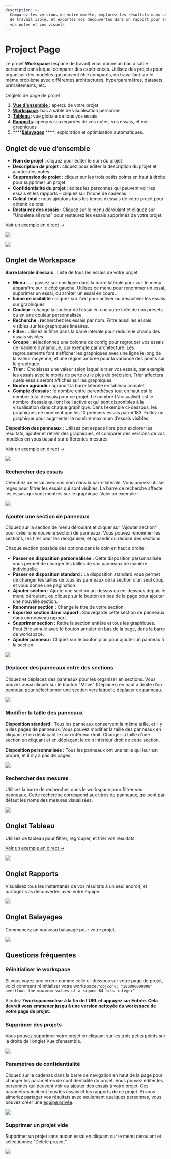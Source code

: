 ```yaml
---
description: >-
  Comparez les versions de votre modèle, explorez les résultats dans un espace
  de travail isolé, et exportez vos découvertes dans un rapport pour sauvegarder
  vos notes et vos visuels
---
```


# Project Page

Le projet **Workspace** \(espace de travail\) vous donne un bac à sable personnel dans lequel comparer des expériences. Utilisez des projets pour organiser des modèles qui peuvent être comparés, en travaillant sur le même problème avec différentes architectures, hyperparamètres, datasets, prétraitements, etc.

Onglets de page de projet :

1. [**Vue d’ensemble** ](https://docs.wandb.ai/app/pages/project-page#overview-tab): aperçu de votre projet
2. [**Workspace**](project-page.md#workspace-tab): bac à sable de visualisation personnel
3. [**Tableau**](https://docs.wandb.ai/app/pages/project-page#table-tab)**:**  vue globale de tous vos essais
4.  [**Rapports**](https://docs.wandb.ai/app/pages/project-page#reports-tab): aperçus sauvegardés de vos notes, vos essais, et vos graphiques
5.  ****[**Balayages**](https://docs.wandb.ai/app/pages/project-page#sweeps-tab) ****: exploration et optimisation automatiques.

##  Onglet de vue d’ensemble

* **Nom de projet** : cliquez pour éditer le nom du projet 
* **Description de projet** : cliquez pour éditer la description du projet et ajouter des notes
* **Suppression de projet** : cliquer sur les trois petits points en haut à droite pour supprimer un projet
* **Confidentialité du projet** : éditez les personnes qui peuvent voir les essais et les rapports – cliquez sur l’icône de cadenas
* **Calcul total** : nous ajoutons tous les temps d’essais de votre projet pour obtenir ce total
* **Restaurez des essais** : Cliquez sur le menu déroulant et cliquez sur "Undelete all runs" pour restaurez les essais supprimés de votre projet.

 [Voir un exemple en direct →](https://app.wandb.ai/example-team/sweep-demo/overview)

![](../../.gitbook/assets/image%20%2829%29%20%281%29%20%281%29.png)

![](../../.gitbook/assets/undelete.png)

## Onglet de Workspace

**Barre latérale d’essais** : Liste de tous les essais de votre projet

*  **Menu …** : passez sur une ligne dans la barre latérale pour voir le menu apparaître sur le côté gauche. Utilisez ce menu pour renommer un essai, supprimer un essai, ou arrêter un essai en cours.
* **Icône de visibilité :** cliquez sur l’œil pour activer ou désactiver les essais sur graphiques
* **Couleur :** change la couleur de l’essai en une autre tirée de nos presets ou en une couleur personnalisée
* **Recherche : r**echerchez les essais par nom. Filtre aussi les essais visibles sur les graphiques linéaires.
* **Filtre** : utilisez le filtre dans la barre latérale pour réduire le champ des essais visibles
* **Groupe : s**électionnez une colonne de config pour regrouper vos essais de manière dynamique, par exemple par architecture. Les regroupements font s’afficher les graphiques avec une ligne le long de la valeur moyenne, et une région ombrée pour la variance des points sur le graphique.
* **Trier :** Choisissez une valeur selon laquelle trier vos essais, par exemple les essais avec le moins de perte ou le plus de précision. Trier affectera quels essais seront affichés sur les graphiques.
* **Bouton agrandir :** agrandit la barre latérale en tableau complet
* **Compte d’essais :** le nombre entre parenthèses tout en haut est le nombre total d’essais pour ce projet. Le nombre \(N visualisé\) est le nombre d’essais qui ont l’œil activé et qui sont disponibles à la visualisation dans chaque graphique. Dans l’exemple ci-dessous, les graphiques ne montrent que les 10 premiers essais parmi 183. Éditez un graphique pour augmenter le nombre maximum d’essais visibles.

**Disposition des panneaux** : Utilisez cet espace libre pour explorer les résultats, ajouter et retirer des graphiques, et comparer des versions de vos modèles en vous basant sur différentes mesures

[Voir un exemple en direct →](https://app.wandb.ai/example-team/sweep-demo)

![](../../.gitbook/assets/image%20%2838%29%20%281%29.png)

###  Rechercher des essais

Cherchez un essai avec son nom dans la barre latérale. Vous pouvez utiliser regex pour filtrer les essais qui sont visibles. La barre de recherche affecte les essais qui sont montrés sur le graphique. Voici un exemple :

![](../../.gitbook/assets/2020-02-21-13.51.26.gif)

### Ajouter une section de panneaux

Cliquez sur la section de menu déroulant et cliquer sur "Ajouter section" pour créer une nouvelle section de panneaux. Vous pouvez renommer les sections, les tirer pour les réorganiser, et agrandir ou réduire des sections.

Chaque section possède des options dans le coin en haut à droite :

*   **Passer en disposition personnalisée :** Cette disposition personnalisée vous permet de changer les tailles de vos panneaux de manière individuelle.
* **Passer en disposition standard :** La disposition standard vous permet de changer les tailles de tous les panneaux de la section d’un seul coup, et vous donne une pagination.
* **Ajouter section :** Ajoute une section au-dessus ou en-dessous depuis le menu déroulant, ou cliquez sur le bouton en bas de la page pour ajouter une nouvelle section.
*  **Renommer section :** Change le titre de votre section.
* **Exportez section dans rapport :** Sauvegarde cette section de panneaux dans un nouveau rapport.
* **Supprimer section :** Retire la section entière et tous les graphiques. Peut être annulé avec le bouton annuler en bas de la page, dans la barre de workspace.
* **Ajouter panneau :** Cliquez sur le bouton plus pour ajouter un panneau à la section.

![](../../.gitbook/assets/add-section.gif)

### Déplacer des panneaux entre des sections

Cliquez et déplacez des panneaux pour les organiser en sections. Vous pouvez aussi cliquer sur le bouton "Move" \(Déplacer\) en haut à droite d’un panneau pour sélectionner une section vers laquelle déplacer ce panneau.

![](../../.gitbook/assets/move-panel.gif)

### Modifier la taille des panneaux

**Disposition standard :** Tous les panneaux conservent la même taille, et il y a des pages de panneaux. Vous pouvez modifier la taille des panneaux en cliquant et en déplaçant le coin inférieur droit. Changer la taille d’une section en cliquant et en déplaçant le coin inférieur droit de cette section.

**Disposition personnalisée :** Tous les panneaux ont une taille qui leur est propre, et il n’y a pas de pages.

![](../../.gitbook/assets/resize-panel.gif)

### Rechercher des mesures

Utilisez la barre de recherches dans le workspace pour filtrer vos panneaux. Cette recherche correspond aux titres de panneaux, qui sont par défaut les noms des mesures visualisées.

![](../../.gitbook/assets/search-in-the-workspace.png)

## Onglet Tableau

Utilisez ce tableau pour filtrer, regrouper, et trier vos résultats.

 [Voir un exemple en direct →](https://app.wandb.ai/example-team/sweep-demo/table?workspace=user-carey)

![](../../.gitbook/assets/image%20%2886%29.png)

## Onglet Rapports

Visualisez tous les instantanés de vos résultats à un seul endroit, et partagez vos découvertes avec votre équipe.

![](../../.gitbook/assets/reports-tab.png)

##  Onglet Balayages

Commencez un nouveau balayage pour votre projet.

![](../../.gitbook/assets/sweeps-tab.png)

## Questions fréquentes

### Réinitialiser le workspace

Si vous voyez une erreur comme celle ci-dessous sur votre page de projet, voici comment réinitialiser votre workspace.`"objconv: "100000000000" overflows the maximum values of a signed 64 bits integer"`

Ajoutez **?workspace=clear à la fin de l’URL et appuyez sur Entrée. Cela devrait vous emmener jusqu’à une version nettoyée du workspace de votre page de projet.**

### Supprimer des projets

Vous pouvez supprimer votre projet en cliquant sur les trois petits points sur la droite de l’onglet Vue d’ensemble.

![](../../.gitbook/assets/howto-delete-project.gif)

###  Paramètres de confidentialité

Cliquez sur le cadenas dans la barre de navigation en haut de la page pour changer les paramètres de confidentialité du projet. Vous pouvez éditer les personnes qui peuvent voir ou ajouter des essais à votre projet. Ces paramètres incluent tous les essais et les rapports de ce projet. Si vous aimeriez partager vos résultats avec seulement quelques personnes, vous pouvez créer une [équipe privée](https://docs.wandb.ai/app/features/teams).

![](../../.gitbook/assets/image%20%2879%29.png)

### Supprimer un projet vide

Supprimer un projet sans aucun essai en cliquant sur le menu déroulant et sélectionnez "Delete project".

![](../../.gitbook/assets/image%20%2866%29.png)

